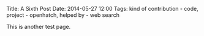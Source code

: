 Title: A Sixth Post
Date: 2014-05-27 12:00
Tags: kind of contribution - code, project - openhatch, helped by - web search

This is another test page.
